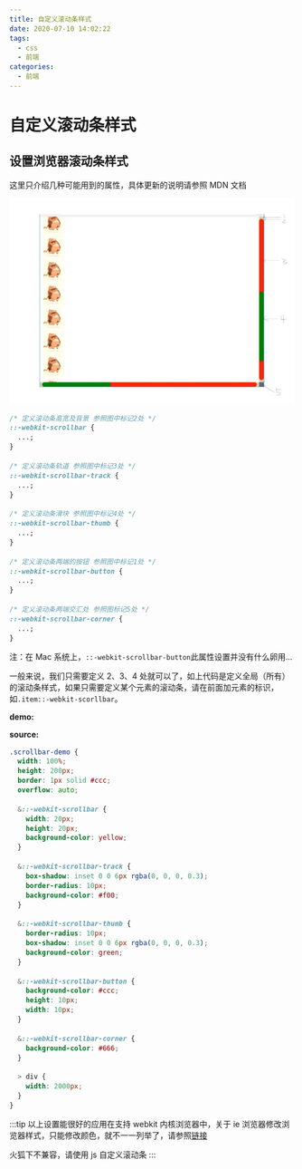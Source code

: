 ```yaml
---
title: 自定义滚动条样式
date: 2020-07-10 14:02:22
tags:
  - css
  - 前端
categories:
  - 前端
---
```


# 自定义滚动条样式

## 设置浏览器滚动条样式

这里只介绍几种可能用到的属性，具体更新的说明请参照 MDN 文档

![scrollbar](/scrollbar.jpg)

```css
/* 定义滚动条高宽及背景 参照图中标记2处 */
::-webkit-scrollbar {
  ...;
}

/* 定义滚动条轨道 参照图中标记3处 */
::-webkit-scrollbar-track {
  ...;
}

/* 定义滚动条滑块 参照图中标记4处 */
::-webkit-scrollbar-thumb {
  ...;
}

/* 定义滚动条两端的按钮 参照图中标记1处 */
::-webkit-scrollbar-button {
  ...;
}

/* 定义滚动条两端交汇处 参照图标记5处 */
::-webkit-scrollbar-corner {
  ...;
}
```

注：在 Mac 系统上，`::-webkit-scrollbar-button`此属性设置并没有什么卵用...

一般来说，我们只需要定义 2、3、4 处就可以了，如上代码是定义全局（所有）的滚动条样式，如果只需要定义某个元素的滚动条，请在前面加元素的标识，如`.item::-webkit-scorllbar`。

**demo:**
<scrollbar></scrollbar>

**source:**

```css
.scrollbar-demo {
  width: 100%;
  height: 200px;
  border: 1px solid #ccc;
  overflow: auto;

  &::-webkit-scrollbar {
    width: 20px;
    height: 20px;
    background-color: yellow;
  }

  &::-webkit-scrollbar-track {
    box-shadow: inset 0 0 6px rgba(0, 0, 0, 0.3);
    border-radius: 10px;
    background-color: #f00;
  }

  &::-webkit-scrollbar-thumb {
    border-radius: 10px;
    box-shadow: inset 0 0 6px rgba(0, 0, 0, 0.3);
    background-color: green;
  }

  &::-webkit-scrollbar-button {
    background-color: #ccc;
    height: 10px;
    width: 10px;
  }

  &::-webkit-scrollbar-corner {
    background-color: #666;
  }

  > div {
    width: 2000px;
  }
}
```

:::tip
以上设置能很好的应用在支持 webkit 内核浏览器中，关于 ie 浏览器修改浏览器样式，只能修改颜色，就不一一列举了，请参照[链接](https://www.cnblogs.com/koleyang/p/5484922.html)

火狐下不兼容，请使用 js 自定义滚动条
:::
